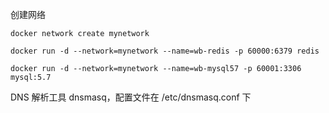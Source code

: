 
创建网络

```shell
docker network create mynetwork
```


```shell
docker run -d --network=mynetwork --name=wb-redis -p 60000:6379 redis

docker run -d --network=mynetwork --name=wb-mysql57 -p 60001:3306 mysql:5.7
```

DNS 解析工具 dnsmasq，配置文件在 /etc/dnsmasq.conf 下



